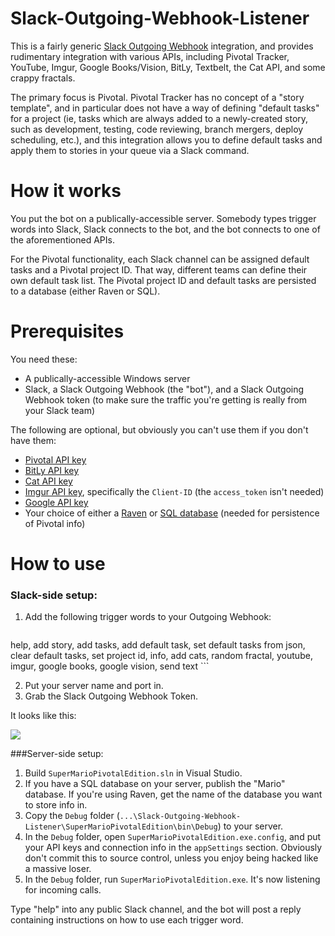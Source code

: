 # Slack-Outgoing-Webhook-Listener

This is a fairly generic [Slack Outgoing Webhook](https://api.slack.com/outgoing-webhooks) integration, and provides rudimentary integration with various APIs, including Pivotal Tracker, YouTube, Imgur, Google Books/Vision, BitLy, Textbelt, the Cat API, and some crappy fractals.

The primary focus is Pivotal. Pivotal Tracker has no concept of a "story template", and in particular does not have a way of defining "default tasks" for a project (ie, tasks which are always added to a newly-created story, such as development, testing, code reviewing, branch mergers, deploy scheduling, etc.), and this integration allows you to define default tasks and apply them to stories in your queue via a Slack command.

# How it works

You put the bot on a publically-accessible server. Somebody types trigger words into Slack, Slack connects to the bot, and the bot connects to one of the aforementioned APIs.

For the Pivotal functionality, each Slack channel can be assigned default tasks and a Pivotal project ID. That way, different teams can define their own default task list. The Pivotal project ID and default tasks are persisted to a database (either Raven or SQL).

# Prerequisites

You need these:

- A publically-accessible Windows server
- Slack, a Slack Outgoing Webhook (the "bot"), and a Slack Outgoing Webhook token (to make sure the traffic you're getting is really from your Slack team)

The following are optional, but obviously you can't use them if you don't have them:

- [Pivotal API key](http://www.pivotaltracker.com/help/articles/api_token/)
- [BitLy API key](https://bitly.com/a/oauth_apps)
- [Cat API key](http://thecatapi.com/api-key-registration.html)
- [Imgur API key](https://api.imgur.com/oauth2/addclient), specifically the `Client-ID` (the `access_token` isn't needed)
- [Google API key](https://console.developers.google.com)
- Your choice of either a [Raven](https://ravendb.net/) or [SQL database](https://www.microsoft.com/en-us/download/details.aspx?id=52679) (needed for persistence of Pivotal info)

# How to use

### Slack-side setup:

1. Add the following trigger words to your Outgoing Webhook: 

	```
help, add story, add tasks, add default task, set default tasks from json, clear default tasks, set project id, info, add cats, random fractal, youtube, imgur, google books, google vision, send text
	```

2. Put your server name and port in.
3. Grab the Slack Outgoing Webhook Token.

It looks like this:

![](http://i.imgur.com/CTvNpn9.png)

###Server-side setup:

1. Build `SuperMarioPivotalEdition.sln` in Visual Studio.
1. If you have a SQL database on your server, publish the "Mario" database. If you're using Raven, get the name of the database you want to store info in.
2. Copy the `Debug` folder (`...\Slack-Outgoing-Webhook-Listener\SuperMarioPivotalEdition\bin\Debug`) to your server.
3. In the `Debug` folder, open `SuperMarioPivotalEdition.exe.config`, and put your API keys and connection info in the `appSettings` section. Obviously don't commit this to source control, unless you enjoy being hacked like a massive loser.
4. In the `Debug` folder, run `SuperMarioPivotalEdition.exe`. It's now listening for incoming calls.

Type "help" into any public Slack channel, and the bot will post a reply containing instructions on how to use each trigger word.
